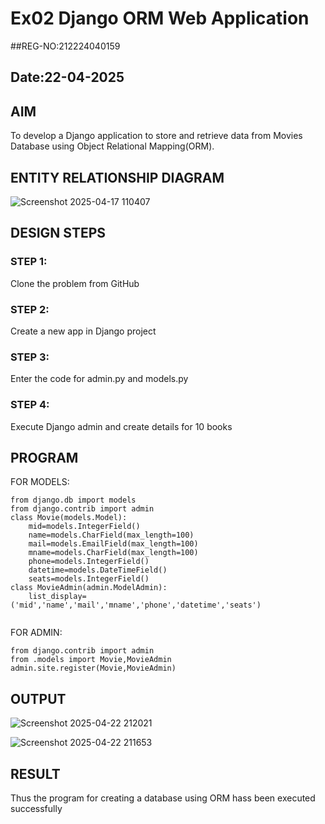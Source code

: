 # Ex02 Django ORM Web Application
##REG-NO:212224040159
## Date:22-04-2025 

## AIM
To develop a Django application to store and retrieve data from Movies Database using Object Relational Mapping(ORM).

## ENTITY RELATIONSHIP DIAGRAM
![Screenshot 2025-04-17 110407](https://github.com/user-attachments/assets/0c0fa11c-e26b-4a9a-ad4c-30cc3aa9ce1e)



## DESIGN STEPS

### STEP 1:
Clone the problem from GitHub

### STEP 2:
Create a new app in Django project

### STEP 3:
Enter the code for admin.py and models.py

### STEP 4:
Execute Django admin and create details for 10 books

## PROGRAM
FOR MODELS:
```
from django.db import models
from django.contrib import admin
class Movie(models.Model):
    mid=models.IntegerField()
    name=models.CharField(max_length=100)
    mail=models.EmailField(max_length=100)
    mname=models.CharField(max_length=100)
    phone=models.IntegerField()
    datetime=models.DateTimeField()
    seats=models.IntegerField()
class MovieAdmin(admin.ModelAdmin):
    list_display=('mid','name','mail','mname','phone','datetime','seats')


```
FOR ADMIN:
```
from django.contrib import admin
from .models import Movie,MovieAdmin
admin.site.register(Movie,MovieAdmin)

```




## OUTPUT

![Screenshot 2025-04-22 212021](https://github.com/user-attachments/assets/cf63f93d-1404-4c26-a3f5-35d10d0af11d)

![Screenshot 2025-04-22 211653](https://github.com/user-attachments/assets/7d4736cd-fc8a-45ec-ad0a-0d0c65c1de0f)


## RESULT
Thus the program for creating a database using ORM hass been executed successfully

